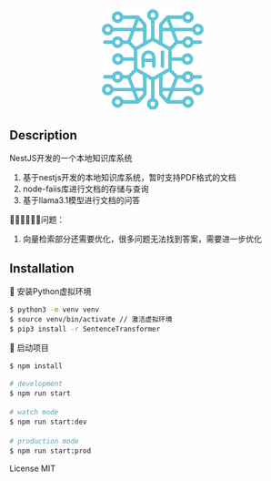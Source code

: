 <p align="center">
 <img src="./logo.png" width="180" alt="Nest Logo" />
</p>

## Description

NestJS开发的一个本地知识库系统
1. 基于nestjs开发的本地知识库系统，暂时支持PDF格式的文档
2. node-faiis库进行文档的存储与查询
3. 基于llama3.1模型进行文档的问答

🤦🏻‍♂️🤦🏻‍♂️问题：
1. 向量检索部分还需要优化，很多问题无法找到答案，需要进一步优化

## Installation
💾 安装Python虚拟环境
```bash
$ python3 -m venv venv
$ source venv/bin/activate // 激活虚拟环境
$ pip3 install -r SentenceTransformer
```

🚀 启动项目
```bash
$ npm install
```
```bash
# development
$ npm run start

# watch mode
$ npm run start:dev

# production mode
$ npm run start:prod
```

License MIT

